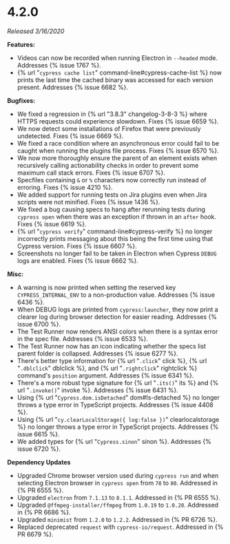 # 4.2.0

*Released 3/16/2020*

**Features:**

- Videos can now be recorded when running Electron in `--headed` mode. Addresses {% issue 1767 %}.
- {% url "`cypress cache list`" command-line#cypress-cache-list %} now prints the last time the cached binary was accessed for each version present. Addresses {% issue 6682 %}.

**Bugfixes:**

- We fixed a regression in {% url "3.8.3" changelog-3-8-3 %}  where HTTPS requests could experience slowdown. Fixes {% issue 6659 %}.
- We now detect some installations of Firefox that were previously undetected. Fixes {% issue 6669 %}.
- We fixed a race condition where an asynchronous error could fail to be caught when running the plugins file process. Fixes {% issue 6570 %}.
- We now more thoroughly ensure the parent of an element exists when recursively calling actionability checks in order to prevent some maximum call stack errors. Fixes {% issue 6707 %}.
- Specfiles containing `&` or `%` characters now correctly run instead of erroring. Fixes {% issue 4210 %}.
- We added support for running tests on Jira plugins even when Jira scripts were not minified. Fixes {% issue 1436 %}.
- We fixed a bug causing specs to hang after rerunning tests during `cypress open` when there was an exception if thrown in an `after` hook. Fixes {% issue 6619 %}.
- {% url "`cypress verify`" command-line#cypress-verify %} no longer incorrectly prints messaging about this being the first time using that Cypress version. Fixes {% issue 6607 %}.
- Screenshots no longer fail to be taken in Electron when Cypress `DEBUG` logs are enabled. Fixes {% issue 6662 %}.

**Misc:**

- A warning is now printed when setting the reserved key `CYPRESS_INTERNAL_ENV` to a non-production value. Addresses {% issue 6436 %}.
- When DEBUG logs are printed from `cypress:launcher`, they now print a clearer log during browser detection for easier reading. Addresses {% issue 6700 %}.
- The Test Runner now renders ANSI colors when there is a syntax error in the spec file. Addresses {% issue 6533 %}.
- The Test Runner now has an icon indicating whether the specs list parent folder is collapsed.  Addresses {% issue 6277 %}.
- There's better type information for {% url "`.click`" click %}, {% url "`.dblclick`" dblclick %}, and {% url "`.rightclick`" rightclick %} command's `position` argument. Addresses {% issue 6341 %}.
- There's a more robust type signature for {% url "`.its()`" its %} and {% url "`.invoke()`" invoke %}. Addresses {% issue 6431 %}.
- Using {% url "`Cypress.dom.isDetached`" dom#Is-detached %} no longer throws a type error in TypeScript projects. Addresses {% issue 4408 %}.
- Using {% url "`cy.clearLocalStorage({ log:false })`" clearlocalstorage %} no longer throws a type error in TypeScript projects. Addresses {% issue 6615 %}.
- We added types for {% url "`Cypress.sinon`" sinon %}. Addresses {% issue 6720 %}.

**Dependency Updates**

- Upgraded Chrome browser version used during `cypress run` and when selecting Electron browser in `cypress open` from `78` to `80`. Addressed in {% PR 6555 %}.
- Upgraded `electron` from `7.1.13` to `8.1.1`. Addressed in {% PR 6555 %}.
- Upgraded `@ffmpeg-installer/ffmpeg` from `1.0.19` to `1.0.20`. Addressed in {% PR 6686 %}.
- Upgraded `minimist` from `1.2.0` to `1.2.2`. Addressed in {% PR 6726 %}.
- Replaced deprecated `request` with `cypress-io/request`. Addressed in {% PR 6679 %}.
